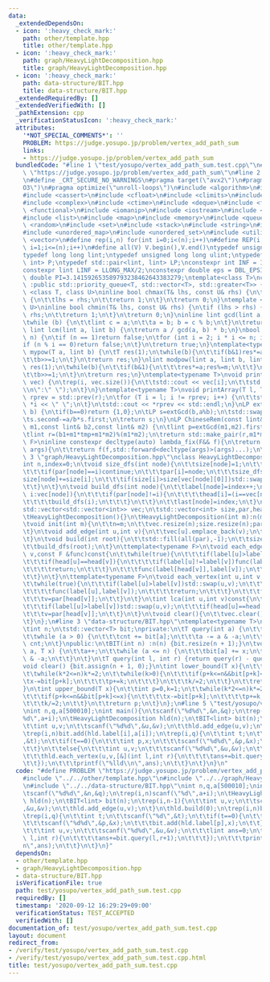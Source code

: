 ```yaml
---
data:
  _extendedDependsOn:
  - icon: ':heavy_check_mark:'
    path: other/template.hpp
    title: other/template.hpp
  - icon: ':heavy_check_mark:'
    path: graph/HeavyLightDecomposition.hpp
    title: graph/HeavyLightDecomposition.hpp
  - icon: ':heavy_check_mark:'
    path: data-structure/BIT.hpp
    title: data-structure/BIT.hpp
  _extendedRequiredBy: []
  _extendedVerifiedWith: []
  _pathExtension: cpp
  _verificationStatusIcon: ':heavy_check_mark:'
  attributes:
    '*NOT_SPECIAL_COMMENTS*': ''
    PROBLEM: https://judge.yosupo.jp/problem/vertex_add_path_sum
    links:
    - https://judge.yosupo.jp/problem/vertex_add_path_sum
  bundledCode: "#line 1 \"test/yosupo/vertex_add_path_sum.test.cpp\"\n#define PROBLEM\
    \ \"https://judge.yosupo.jp/problem/vertex_add_path_sum\"\n#line 2 \"other/template.hpp\"\
    \n#define _CRT_SECURE_NO_WARNINGS\n#pragma target(\"avx2\")\n#pragma optimize(\"\
    O3\")\n#pragma optimize(\"unroll-loops\")\n#include <algorithm>\n#include <bitset>\n\
    #include <cassert>\n#include <cfloat>\n#include <climits>\n#include <cmath>\n\
    #include <complex>\n#include <ctime>\n#include <deque>\n#include <fstream>\n#include\
    \ <functional>\n#include <iomanip>\n#include <iostream>\n#include <iterator>\n\
    #include <list>\n#include <map>\n#include <memory>\n#include <queue>\n#include\
    \ <random>\n#include <set>\n#include <stack>\n#include <string>\n#include <string.h>\n\
    #include <unordered_map>\n#include <unordered_set>\n#include <utility>\n#include\
    \ <vector>\n#define rep(i,n) for(int i=0;i<(n);i++)\n#define REP(i,n) for(int\
    \ i=1;i<=(n);i++)\n#define all(V) V.begin(),V.end()\ntypedef unsigned int uint;\n\
    typedef long long lint;\ntypedef unsigned long long ulint;\ntypedef std::pair<int,\
    \ int> P;\ntypedef std::pair<lint, lint> LP;\nconstexpr int INF = INT_MAX/2;\n\
    constexpr lint LINF = LLONG_MAX/2;\nconstexpr double eps = DBL_EPSILON;\nconstexpr\
    \ double PI=3.141592653589793238462643383279;\ntemplate<class T>\nclass prique\
    \ :public std::priority_queue<T, std::vector<T>, std::greater<T>> {};\ntemplate\
    \ <class T, class U>\ninline bool chmax(T& lhs, const U& rhs) {\n\tif (lhs < rhs)\
    \ {\n\t\tlhs = rhs;\n\t\treturn 1;\n\t}\n\treturn 0;\n}\ntemplate <class T, class\
    \ U>\ninline bool chmin(T& lhs, const U& rhs) {\n\tif (lhs > rhs) {\n\t\tlhs =\
    \ rhs;\n\t\treturn 1;\n\t}\n\treturn 0;\n}\ninline lint gcd(lint a, lint b) {\n\
    \twhile (b) {\n\t\tlint c = a;\n\t\ta = b; b = c % b;\n\t}\n\treturn a;\n}\ninline\
    \ lint lcm(lint a, lint b) {\n\treturn a / gcd(a, b) * b;\n}\nbool isprime(lint\
    \ n) {\n\tif (n == 1)return false;\n\tfor (int i = 2; i * i <= n; i++) {\n\t\t\
    if (n % i == 0)return false;\n\t}\n\treturn true;\n}\ntemplate<typename T>\nT\
    \ mypow(T a, lint b) {\n\tT res(1);\n\twhile(b){\n\t\tif(b&1)res*=a;\n\t\ta*=a;\n\
    \t\tb>>=1;\n\t}\n\treturn res;\n}\nlint modpow(lint a, lint b, lint m) {\n\tlint\
    \ res(1);\n\twhile(b){\n\t\tif(b&1){\n\t\t\tres*=a;res%=m;\n\t\t}\n\t\ta*=a;a%=m;\n\
    \t\tb>>=1;\n\t}\n\treturn res;\n}\ntemplate<typename T>\nvoid printArray(std::vector<T>&\
    \ vec) {\n\trep(i, vec.size()){\n\t\tstd::cout << vec[i];\n\t\tstd::cout<<(i==(int)vec.size()-1?\"\
    \\n\":\" \");\n\t}\n}\ntemplate<typename T>\nvoid printArray(T l, T r) {\n\tT\
    \ rprev = std::prev(r);\n\tfor (T i = l; i != rprev; i++) {\n\t\tstd::cout <<\
    \ *i << \" \";\n\t}\n\tstd::cout << *rprev << std::endl;\n}\nLP extGcd(lint a,lint\
    \ b) {\n\tif(b==0)return {1,0};\n\tLP s=extGcd(b,a%b);\n\tstd::swap(s.first,s.second);\n\
    \ts.second-=a/b*s.first;\n\treturn s;\n}\nLP ChineseRem(const lint& b1,const lint&\
    \ m1,const lint& b2,const lint& m2) {\n\tlint p=extGcd(m1,m2).first;\n\tlint tmp=(b2-b1)*p%m2;\n\
    \tlint r=(b1+m1*tmp+m1*m2)%(m1*m2);\n\treturn std::make_pair(r,m1*m2);\n}\ntemplate<typename\
    \ F>\ninline constexpr decltype(auto) lambda_fix(F&& f){\n\treturn [f=std::forward<F>(f)](auto&&...\
    \ args){\n\t\treturn f(f,std::forward<decltype(args)>(args)...);\n\t};\n}\n#line\
    \ 3 \"graph/HeavyLightDecomposition.hpp\"\nclass HeavyLightDecomposition{\n\t\
    int n,index=0;\n\tvoid size_dfs(int node){\n\t\tsize[node]=1;\n\t\tfor(int &i:vec[node]){\n\
    \t\t\tif(par[node]==i)continue;\n\t\t\tpar[i]=node;\n\t\t\tsize_dfs(i);\n\t\t\t\
    size[node]+=size[i];\n\t\t\tif(size[i]>size[vec[node][0]])std::swap(i,vec[node][0]);\n\
    \t\t}\n\t}\n\tvoid build_dfs(int node){\n\t\tlabel[node]=index++;\n\t\tfor(int&\
    \ i:vec[node]){\n\t\t\tif(par[node]!=i){\n\t\t\t\thead[i]=(i==vec[node][0]?head[node]:i);\n\
    \t\t\t\tbuild_dfs(i);\n\t\t\t}\n\t\t}\n\t\tlast[node]=index;\n\t}\npublic:\n\t\
    std::vector<std::vector<int>> vec;\n\tstd::vector<int> size,par,head,label,last;\n\
    \tHeavyLightDecomposition(){}\n\tHeavyLightDecomposition(int m):n(m){init(n);}\n\
    \tvoid init(int m){\n\t\tn=m;\n\t\tvec.resize(n);size.resize(n);par.resize(n);head.resize(n);label.resize(n);last.resize(n);\n\
    \t}\n\tvoid add_edge(int u,int v){\n\t\tvec[u].emplace_back(v);\n\t\tvec[v].emplace_back(u);\n\
    \t}\n\tvoid build(int root){\n\t\tstd::fill(all(par),-1);\n\t\tsize_dfs(root);\n\
    \t\tbuild_dfs(root);\n\t}\n\ttemplate<typename F>\n\tvoid each_edge(int u,int\
    \ v,const F &func)const{\n\t\twhile(true){\n\t\t\tif(label[u]>label[v])std::swap(u,v);\n\
    \t\t\tif(head[u]==head[v]){\n\t\t\t\tif(label[u]!=label[v])func(label[u]+1,label[v]);\n\
    \t\t\t\treturn;\n\t\t\t}\n\t\t\tfunc(label[head[v]],label[v]);\n\t\t\tv=par[head[v]];\n\
    \t\t}\n\t}\n\ttemplate<typename F>\n\tvoid each_vertex(int u,int v,const F& func)const{\n\
    \t\twhile(true){\n\t\t\tif(label[u]>label[v])std::swap(u,v);\n\t\t\tif(head[u]==head[v]){\n\
    \t\t\t\tfunc(label[u],label[v]);\n\t\t\t\treturn;\n\t\t\t}\n\t\t\tfunc(label[head[v]],label[v]);\n\
    \t\t\tv=par[head[v]];\n\t\t}\n\t}\n\tint lca(int u,int v)const{\n\t\twhile(true){\n\
    \t\t\tif(label[u]>label[v])std::swap(u,v);\n\t\t\tif(head[u]==head[v])return u;\n\
    \t\t\tv=par[head[v]];\n\t\t}\n\t}\n\tvoid clear(){\n\t\tvec.clear();size.clear();par.clear();head.clear();label.clear();last.clear();\n\
    \t}\n};\n#line 3 \"data-structure/BIT.hpp\"\ntemplate<typename T>\nclass BIT {\n\
    \tint n;\n\tstd::vector<T> bit;\nprivate:\n\tT query(int a) {\n\t\tT cnt = 0;\n\
    \t\twhile (a > 0) {\n\t\t\tcnt += bit[a];\n\t\t\ta -= a & -a;\n\t\t}\n\t\treturn\
    \ cnt;\n\t}\npublic:\n\tBIT(int n) :n(n) {bit.resize(n + 1);}\n\tvoid add(int\
    \ a, T x) {\n\t\ta++;\n\t\twhile (a <= n) {\n\t\t\tbit[a] += x;\n\t\t\ta += a\
    \ & -a;\n\t\t}\n\t}\n\tT query(int l, int r) {return query(r) - query(l);}\n\t\
    void clear() {bit.assign(n + 1, 0);}\n\tint lower_bound(T x){\n\t\tint p=0,k=1;\n\
    \t\twhile(k*2<=n)k*=2;\n\t\twhile(k>0){\n\t\t\tif(p+k<=n&&bit[p+k]<x){\n\t\t\t\
    \tx-=bit[p+k];\n\t\t\t\tp+=k;\n\t\t\t}\n\t\t\tk/=2;\n\t\t}\n\t\treturn p;\n\t\
    }\n\tint upper_bound(T x){\n\t\tint p=0,k=1;\n\t\twhile(k*2<=n)k*=2;\n\t\twhile(k>0){\n\
    \t\t\tif(p+k<=n&&bit[p+k]<=x){\n\t\t\t\tx-=bit[p+k];\n\t\t\t\tp+=k;\n\t\t\t}\n\
    \t\t\tk/=2;\n\t\t}\n\t\treturn p;\n\t}\n};\n#line 5 \"test/yosupo/vertex_add_path_sum.test.cpp\"\
    \nint n,q,a[500010];\nint main(){\n\tscanf(\"%d%d\",&n,&q);\n\trep(i,n)scanf(\"\
    %d\",a+i);\n\tHeavyLightDecomposition hld(n);\n\tBIT<lint> bit(n);\n\trep(i,n-1){\n\
    \t\tint u,v;\n\t\tscanf(\"%d%d\",&u,&v);\n\t\thld.add_edge(u,v);\n\t}\n\thld.build(0);\n\
    \trep(i,n)bit.add(hld.label[i],a[i]);\n\trep(i,q){\n\t\tint t;\n\t\tscanf(\"%d\"\
    ,&t);\n\t\tif(t==0){\n\t\t\tint p,x;\n\t\t\tscanf(\"%d%d\",&p,&x);\n\t\t\tbit.add(hld.label[p],x);\n\
    \t\t}\n\t\telse{\n\t\t\tint u,v;\n\t\t\tscanf(\"%d%d\",&u,&v);\n\t\t\tlint ans=0;\n\
    \t\t\thld.each_vertex(u,v,[&](int l,int r){\n\t\t\t\tans+=bit.query(l,r+1);\n\t\
    \t\t});\n\t\t\tprintf(\"%lld\\n\",ans);\n\t\t}\n\t}\n}\n"
  code: "#define PROBLEM \"https://judge.yosupo.jp/problem/vertex_add_path_sum\"\n\
    #include \"../../other/template.hpp\"\n#include \"../../graph/HeavyLightDecomposition.hpp\"\
    \n#include \"../../data-structure/BIT.hpp\"\nint n,q,a[500010];\nint main(){\n\
    \tscanf(\"%d%d\",&n,&q);\n\trep(i,n)scanf(\"%d\",a+i);\n\tHeavyLightDecomposition\
    \ hld(n);\n\tBIT<lint> bit(n);\n\trep(i,n-1){\n\t\tint u,v;\n\t\tscanf(\"%d%d\"\
    ,&u,&v);\n\t\thld.add_edge(u,v);\n\t}\n\thld.build(0);\n\trep(i,n)bit.add(hld.label[i],a[i]);\n\
    \trep(i,q){\n\t\tint t;\n\t\tscanf(\"%d\",&t);\n\t\tif(t==0){\n\t\t\tint p,x;\n\
    \t\t\tscanf(\"%d%d\",&p,&x);\n\t\t\tbit.add(hld.label[p],x);\n\t\t}\n\t\telse{\n\
    \t\t\tint u,v;\n\t\t\tscanf(\"%d%d\",&u,&v);\n\t\t\tlint ans=0;\n\t\t\thld.each_vertex(u,v,[&](int\
    \ l,int r){\n\t\t\t\tans+=bit.query(l,r+1);\n\t\t\t});\n\t\t\tprintf(\"%lld\\\
    n\",ans);\n\t\t}\n\t}\n}"
  dependsOn:
  - other/template.hpp
  - graph/HeavyLightDecomposition.hpp
  - data-structure/BIT.hpp
  isVerificationFile: true
  path: test/yosupo/vertex_add_path_sum.test.cpp
  requiredBy: []
  timestamp: '2020-09-12 16:29:29+09:00'
  verificationStatus: TEST_ACCEPTED
  verifiedWith: []
documentation_of: test/yosupo/vertex_add_path_sum.test.cpp
layout: document
redirect_from:
- /verify/test/yosupo/vertex_add_path_sum.test.cpp
- /verify/test/yosupo/vertex_add_path_sum.test.cpp.html
title: test/yosupo/vertex_add_path_sum.test.cpp
---
```

